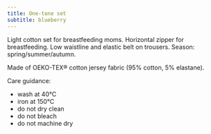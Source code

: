 ```yaml
---
title: One-tone set
subtitle: blueberry
---
```


Light cotton set for breastfeeding moms. Horizontal zipper for breastfeeding. Low waistline and elastic belt on trousers. Season: spring/summer/autumn.

Made of OEKO-TEX® cotton jersey fabric (95% cotton, 5% elastane).

Care guidance:

- wash at 40°C
- iron at 150°C
- do not dry clean
- do not bleach
- do not machine dry